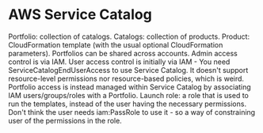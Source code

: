# AWS Service Catalog

Portfolio: collection of catalogs. Catalogs: collection of products. Product: CloudFormation template (with the usual optional CloudFormation parameters).
Portfolios can be shared across accounts.
Admin access control is via IAM. User access control is initially via IAM - You need ServiceCatalogEndUserAccess to use Service Catalog. It doesn't support resource-level permissions nor resource-based policies, which is weird. Portfolio access is instead managed within Service Catalog by associating IAM users/groups/roles with a Portfolio.
Launch role: a role that is used to run the templates, instead of the user having the necessary permissions. Don't think the user needs iam:PassRole to use it - so a way of constraining user of the permissions in the role.
